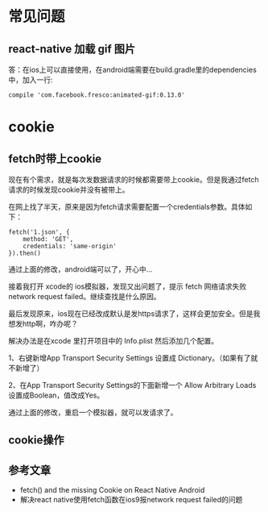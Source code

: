 # 常见问题

## react-native 加载 gif 图片
答：在ios上可以直接使用，在android端需要在build.gradle里的dependencies中，加入一行:
```
compile 'com.facebook.fresco:animated-gif:0.13.0'
```


# cookie

## fetch时带上cookie

现在有个需求，就是每次发数据请求的时候都需要带上cookie。但是我通过fetch请求的时候发现cookie并没有被带上。

在网上找了半天，原来是因为fetch请求需要配置一个credentials参数。具体如下：

```
fetch('1.json', {
    method: 'GET',
    credentials: 'same-origin'
}).then()
```

通过上面的修改，android端可以了，开心中...

接着我打开 xcode的 ios模拟器，发现又出问题了，提示 fetch 网络请求失败 network request failed。继续查找是什么原因。

最后发现原来，ios现在已经改成默认是发https请求了，这样会更加安全。但是我想发http啊，咋办呢？

解决办法是在xcode 里打开项目中的 Info.plist 然后添加几个配置。

1、右键新增App Transport Security Settings 设置成 Dictionary。（如果有了就不新增了）

2、在App Transport Security Settings的下面新增一个 Allow Arbitrary Loads 设置成Boolean，值改成Yes。

通过上面的修改，重启一个模拟器，就可以发请求了。

## cookie操作


## 参考文章

- fetch() and the missing Cookie on React Native Android
- 解决react native使用fetch函数在ios9报network request failed的问题
